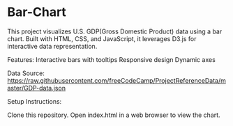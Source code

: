 # Bar-Chart
This project visualizes U.S. GDP(Gross Domestic Product) data using a bar chart. Built with HTML, CSS, and JavaScript, it leverages D3.js for interactive data representation. 


Features:  Interactive bars with tooltips
           Responsive design
           Dynamic axes


Data Source: https://raw.githubusercontent.com/freeCodeCamp/ProjectReferenceData/master/GDP-data.json


Setup Instructions:

Clone this repository.
Open index.html in a web browser to view the chart.
